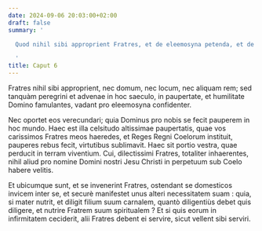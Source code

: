 ```yaml
---
date: 2024-09-06 20:03:00+02:00
draft: false
summary: '

  Quod nihil sibi approprient Fratres, et de eleemosyna petenda, et de Fratribus infirmis.

  '
title: Caput 6
---
```





Fratres nihil sibi approprient, nec domum, nec locum, nec aliquam rem; sed tanquàm peregrini et advenae in hoc saeculo, in paupertate, et humilitate Domino famulantes, vadant pro eleemosyna confidenter. 

Nec oportet eos verecundari; quia Dominus pro nobis se fecit pauperem in hoc mundo. Haec est illa celsitudo altissimae paupertatis, quae vos carissimos Fratres meos haeredes, et Reges Regni Coelorum instituit, pauperes rebus fecit, virtutibus sublimavit. Haec sit portio vestra, quae perducit in terram viventium. Cui, dilectissimi Fratres, totaliter inhaerentes, nihil aliud pro nomine Domini nostri Jesu Christi in perpetuum sub Coelo habere velitis. 

Et ubicumque sunt, et se invenerint Fratres, ostendant se domesticos invicem inter se, et securè manifestet unus alteri necessitatem suam : quia, si mater nutrit, et diligit filium suum carnalem, quantò diligentiùs debet quis diligere, et nutrire Fratrem suum spiritualem ? Et si quis eorum in infirmitatem ceciderit, alii Fratres debent ei servire, sicut vellent sibi serviri.
